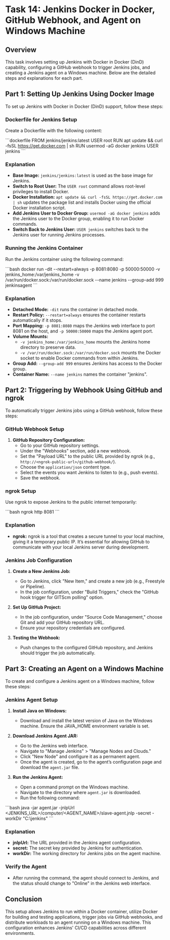 # Task 14: Jenkins Docker in Docker, GitHub Webhook, and Agent on Windows Machine

## Overview

This task involves setting up Jenkins with Docker in Docker (DinD) capability, configuring a GitHub webhook to trigger Jenkins jobs, and creating a Jenkins agent on a Windows machine. Below are the detailed steps and explanations for each part.

## Part 1: Setting Up Jenkins Using Docker Image

To set up Jenkins with Docker in Docker (DinD) support, follow these steps:

### Dockerfile for Jenkins Setup

Create a Dockerfile with the following content:

\`\`\`dockerfile
FROM jenkins/jenkins:latest
USER root
RUN apt update && curl -fsSL https://get.docker.com | sh
RUN usermod -aG docker jenkins
USER jenkins
\`\`\`

### Explanation

- **Base Image:** `jenkins/jenkins:latest` is used as the base image for Jenkins.
- **Switch to Root User:** The `USER root` command allows root-level privileges to install Docker.
- **Docker Installation:** `apt update && curl -fsSL https://get.docker.com | sh` updates the package list and installs Docker using the official Docker installation script.
- **Add Jenkins User to Docker Group:** `usermod -aG docker jenkins` adds the Jenkins user to the Docker group, enabling it to run Docker commands.
- **Switch Back to Jenkins User:** `USER jenkins` switches back to the Jenkins user for running Jenkins processes.

### Running the Jenkins Container

Run the Jenkins container using the following command:

\`\`\`bash
docker run -dit --restart=always -p 8081:8080 -p 50000:50000 -v jenkins_home:/var/jenkins_home -v /var/run/docker.sock:/var/run/docker.sock --name jenkins --group-add 999 jenkinsagent
\`\`\`

### Explanation

- **Detached Mode:** `-dit` runs the container in detached mode.
- **Restart Policy:** `--restart=always` ensures the container restarts automatically if it stops.
- **Port Mapping:** `-p 8081:8080` maps the Jenkins web interface to port 8081 on the host, and `-p 50000:50000` maps the Jenkins agent port.
- **Volume Mounts:**
  - `-v jenkins_home:/var/jenkins_home` mounts the Jenkins home directory to preserve data.
  - `-v /var/run/docker.sock:/var/run/docker.sock` mounts the Docker socket to enable Docker commands from within Jenkins.
- **Group Add:** `--group-add 999` ensures Jenkins has access to the Docker group.
- **Container Name:** `--name jenkins` names the container "jenkins".

## Part 2: Triggering by Webhook Using GitHub and ngrok

To automatically trigger Jenkins jobs using a GitHub webhook, follow these steps:

### GitHub Webhook Setup

1. **GitHub Repository Configuration:**
   - Go to your GitHub repository settings.
   - Under the "Webhooks" section, add a new webhook.
   - Set the "Payload URL" to the public URL provided by ngrok (e.g., `http://<ngrok-public-url>/github-webhook/`).
   - Choose the `application/json` content type.
   - Select the events you want Jenkins to listen to (e.g., push events).
   - Save the webhook.

### ngrok Setup

Use ngrok to expose Jenkins to the public internet temporarily:

\`\`\`bash
ngrok http 8081
\`\`\`

### Explanation

- **ngrok:** ngrok is a tool that creates a secure tunnel to your local machine, giving it a temporary public IP. It’s essential for allowing GitHub to communicate with your local Jenkins server during development.

### Jenkins Job Configuration

1. **Create a New Jenkins Job:**
   - Go to Jenkins, click "New Item," and create a new job (e.g., Freestyle or Pipeline).
   - In the job configuration, under "Build Triggers," check the "GitHub hook trigger for GITScm polling" option.

2. **Set Up GitHub Project:**
   - In the job configuration, under "Source Code Management," choose Git and add your GitHub repository URL.
   - Ensure your repository credentials are configured.

3. **Testing the Webhook:**
   - Push changes to the configured GitHub repository, and Jenkins should trigger the job automatically.

## Part 3: Creating an Agent on a Windows Machine

To create and configure a Jenkins agent on a Windows machine, follow these steps:

### Jenkins Agent Setup

1. **Install Java on Windows:**
   - Download and install the latest version of Java on the Windows machine. Ensure the JAVA_HOME environment variable is set.

2. **Download Jenkins Agent JAR:**
   - Go to the Jenkins web interface.
   - Navigate to "Manage Jenkins" > "Manage Nodes and Clouds."
   - Click "New Node" and configure it as a permanent agent.
   - Once the agent is created, go to the agent’s configuration page and download the `agent.jar` file.

3. **Run the Jenkins Agent:**
   - Open a command prompt on the Windows machine.
   - Navigate to the directory where `agent.jar` is downloaded.
   - Run the following command:

\`\`\`bash
java -jar agent.jar -jnlpUrl <JENKINS_URL>/computer/<AGENT_NAME>/slave-agent.jnlp -secret <SECRET> -workDir "C:\jenkins"
\`\`\`

### Explanation

- **jnlpUrl:** The URL provided in the Jenkins agent configuration.
- **secret:** The secret key provided by Jenkins for authentication.
- **workDir:** The working directory for Jenkins jobs on the agent machine.

### Verify the Agent

- After running the command, the agent should connect to Jenkins, and the status should change to "Online" in the Jenkins web interface.

## Conclusion

This setup allows Jenkins to run within a Docker container, utilize Docker for building and testing applications, trigger jobs via GitHub webhooks, and distribute workloads to an agent running on a Windows machine. This configuration enhances Jenkins' CI/CD capabilities across different environments.
